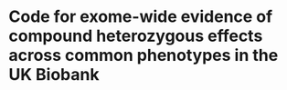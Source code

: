 # Code for exome-wide evidence of compound heterozygous effects across common phenotypes in the UK Biobank






